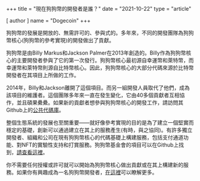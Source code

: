 +++
title = "現在狗狗幣的開發者是誰？"
date = "2021-10-22"
type = "article"

[ author ]
  name = "Dogecoin"
+++

狗狗幣的發展是開放的、無需許可的、參與式的。多年來，不同的開發團隊為狗狗幣核心(狗狗幣的參考實現)的開發做出了貢獻。

狗狗幣是由Billy Markus和Jackson Palmer在2013年創造的。Billy作為狗狗幣核心的主要開發者參與了它的第一次發行。狗狗幣核心最初源自幸運幣和萊特幣，而幸運幣和萊特幣則源自比特幣核心。因此，狗狗幣核心的大部分代碼來源於比特幣開發者在其項目上所做的工作。

2014年，Billy和Jackson離開了這個項目。而另一組開發人員取代了他們，成為該項目的維護者。這個團隊多年來一直在發生變化，它由40多個貢獻者互相協作，並且碩果纍纍。如果新的貢獻者想參與狗狗幣核心的開發工作，請訪問其Github上的[公共代碼庫](https://github.com/dogecoin/dogecoin)。

整個生態系統的發展也至關重要——就好像參考實現的目的是為了建立一個堅實而穩定的基礎，創新可以通過建立在其上的服務產生(有時，與之協同)。有許多獨立開發者、組織和公司在現有狗狗幣核心的代碼基礎上構建服務，包括支付通道功能、對NFT的實驗性支持和打賞服務。狗狗幣基金會的項目可以在Github上找到，[請查看這裡](https://github.com/dogecoinfoundation)。

你不需要任何授權或許可就可以開始為狗狗幣核心做出貢獻或在其上構建新的服務。如果你有興趣成為一名狗狗幣開發者，[在這裡](/zh-cn/dogepedia/articles/becoming-a-dogecoin-developer)可以瞭解更多。
